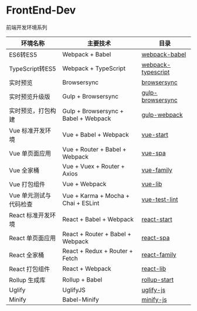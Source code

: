 # FrontEnd-Dev
前端开发环境系列

|环境名称               |主要技术                     |目录                                                                                    |
|-----------------------|-------------------------|--------------------------------------------------------------------------------------------|
|ES6转ES5               |Webpack + Babel          |[webpack-babel](https://github.com/pwcong/FrontEnd-Dev/tree/master/webpack-babel)           |
|TypeScript转ES5        |Webpack + TypeScript     |[webpack-typescript](https://github.com/pwcong/FrontEnd-Dev/tree/master/webpack-typescript) |
|实时预览               |Browsersync              |[browsersync](https://github.com/pwcong/FrontEnd-Dev/tree/master/browsersync)               |
|实时预览升级版         |Gulp + Browsersync       |[gulp-browsersync](https://github.com/pwcong/FrontEnd-Dev/tree/master/gulp-browsersync)     |
|实时预览，打包构建     |Gulp + Browsersync + Babel + Webpack|[gulp-webpack](https://github.com/pwcong/FrontEnd-Dev/tree/master/gulp-webpack)  |
|Vue 标准开发环境       |Vue + Babel + Webpack    |[vue-start](https://github.com/pwcong/FrontEnd-Dev/tree/master/vue-start)                   |
|Vue 单页面应用         |Vue + Router + Babel + Webpack   |[vue-spa](https://github.com/pwcong/FrontEnd-Dev/tree/master/vue-start)             |
|Vue 全家桶             |Vue + Vuex + Router + Axios |[vue-family](https://github.com/pwcong/FrontEnd-Dev/tree/master/vue-family)              |
|Vue 打包组件           |Vue + Webpack            |[vue-lib](https://github.com/pwcong/FrontEnd-Dev/tree/master/vue-lib)                       |
|Vue 单元测试与代码检查 |Vue + Karma + Mocha + Chai + ESLint |[vue-test-lint](https://github.com/pwcong/FrontEnd-Dev/tree/master/vue-test-lint) |
|React 标准开发环境     |React + Babel + Webpack  |[react-start](https://github.com/pwcong/FrontEnd-Dev/tree/master/react-start)               |
|React 单页面应用       |React + Router + Babel + Webpack |[react-spa](https://github.com/pwcong/FrontEnd-Dev/tree/master/react-spa)           |
|React 全家桶           |React + Redux + Router + Fetch   |[react-family](https://github.com/pwcong/FrontEnd-Dev/tree/master/react-family)     |
|React 打包组件         |React + Webpack          |[react-lib](https://github.com/pwcong/FrontEnd-Dev/tree/master/react-lib)                  |
|Rollup 生成库         |Rollup + Babel          |[rollup-start](https://github.com/pwcong/FrontEnd-Dev/tree/master/rollup-start)                  |
|Uglify               |UglifyJS       |[uglify-js](https://github.com/pwcong/FrontEnd-Dev/tree/master/uglify-js)                  |
|Minify               |Babel-Minify          |[minify-js](https://github.com/pwcong/FrontEnd-Dev/tree/master/minify-js)                  |